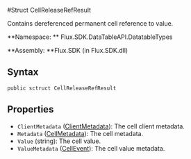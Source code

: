  #Struct CellReleaseRefResult

Contains dereferenced permanent cell reference to value.

**Namespace: ** Flux.SDK.DataTableAPI.DatatableTypes

**Assembly: **Flux.SDK \(in Flux.SDK.dll\)

## Syntax

`public sctruct CellReleaseRefResult`

## Properties

* `ClientMetadata` \([ClientMetadata](../ClientMetadata.md)\): The cell client metadata.
* `Metadata` \([CellMetadata](../CellMetadata.md)\): The cell metadata.
* `Value` \(string\): The cell value.
* `ValueMetadata` \([CellEvent](../CellEvent.md)\): The cell value metadata.

